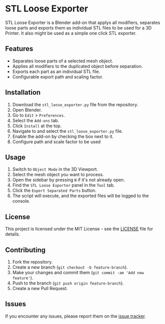 # STL Loose Exporter

STL Loose Exporter is a Blender add-on that applys all modifiers, separates loose parts and exports them as individual STL files to be used for a 3D Printer.
It also might be used as a simple one click STL exporter.

## Features

- Separates loose parts of a selected mesh object.
- Applies all modifiers to the duplicated object before separation.
- Exports each part as an individual STL file.
- Configurable export path and scaling factor.

## Installation

1. Download the `stl_loose_exporter.py` file from the repository.
2. Open Blender.
3. Go to `Edit` > `Preferences`.
4. Select the `Add-ons` tab.
5. Click `Install` at the top.
6. Navigate to and select the `stl_loose_exporter.py` file.
7. Enable the add-on by checking the box next to it.
8. Configure path and scale factor to be used

## Usage

1. Switch to `Object Mode` in the 3D Viewport.
2. Select the mesh object you want to process.
3. Open the sidebar by pressing `N` if it's not already open.
4. Find the `STL Loose Exporter` panel in the `Tool` tab.
5. Click the `Export Separated Parts` button.
6. The script will execute, and the exported files will be logged to the console.

## License

This project is licensed under the MIT License - see the [LICENSE](LICENSE) file for details.

## Contributing

1. Fork the repository.
2. Create a new branch (`git checkout -b feature-branch`).
3. Make your changes and commit them (`git commit -am 'Add new feature'`).
4. Push to the branch (`git push origin feature-branch`).
5. Create a new Pull Request.

## Issues

If you encounter any issues, please report them on the [issue tracker](https://github.com/thhart/stl-loose-exporter/issues).

